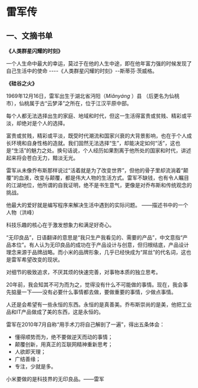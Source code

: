 # 雷军传

## 一、文摘书单

**《人类群星闪耀的时刻》**

一个人生命中最大的幸运，莫过于在他的人生中途，即在他年富力强的时候发现了自己生活中的使命  ----《人类群星闪耀的时刻》--斯蒂芬·茨威格。

**《硅谷之火》**





1969年12月16日，雷军出生于湖北省沔阳（*Miǎnyáng* ）县 （后更名为仙桃市），仙桃属于古“云梦泽”之所在，位于江汉平原中部。



每个人都无法选择出生的家庭、地域和时代，但这一生活得富贵或贫贱、精彩或平淡，却绝对是个人的选择。



富贵或贫贱，精彩或平淡，既受时代潮流和国家兴衰的大背景影响，也在于个人成长环境和自身性格的造就。我们固然无法选择“生”，却能决定如何“活”，这也是“生活”的魅力之处。换句话说，个人经历如果割离于他所处的国家和时代，讲述起来将会苍白无力，黯淡无光。



雷军从未像乔布斯那样说过“活着就是为了改变世界”，但他的骨子里却流淌着“颠覆”的血液，改变与颠覆，都是伟大人物的生活方式。雷军不缺钱，也有令人瞩目的江湖地位，他所谓的自我证明，绝不是书生意气，更像是对乔布斯和传统观念的挑战。



他最大的爱好就是编写程序来解决生活中遇到的实际问题。 ——描述书中的一个人物（洪峰）



科技乐趣的核心在于激发想象力和满足好奇心。



“无印良品”，日语翻译的意思是“我只生产我看见的、需要的产品”，中文意指“产品本位”。有人认为无印良品的成功在于产品设计与创意，但归根结底，产品设计理念来源于品牌战略。而小米的品牌形象，几乎已经快成为“屌丝”的代名词，这也是雷军希望改变的现状。



对细节的极致追求，不厌其烦的快速完善，对事物本质的独立思考。



20年前，我会知其不可为而为之，觉得没有什么不可能做的事情。现在，我会事先掂量一下——没有必要什么事情都去做，要做重要的事情，少做点事情。



人还是会希望有一些永恒的东西。永恒的是真善美。乔布斯崇尚的是美，他把工业品和IT产品做成了美的东西，这是永恒的。



雷军在2010年7月自称“用手术刀将自己解剖了一遍”，得出五条体会：

- 懂得顺势而为，绝不要做逆天而动的事情；
- 颠覆创新，用真正的互联网精神重新思考；
- 人欲即天理；
- 广结善缘；
- 专注，少就是多。



小米要做的是科技界的无印良品。——雷军

